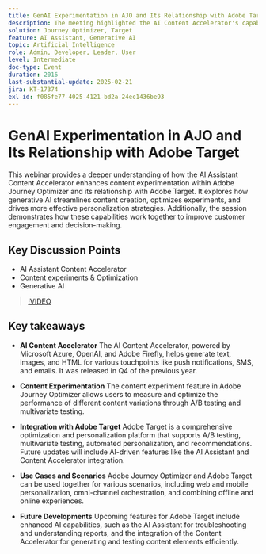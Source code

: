```yaml
---
title: GenAI Experimentation in AJO and Its Relationship with Adobe Target
description: The meeting highlighted the AI Content Accelerator's capabilities in generating text, images, and HTML, content experimentation through Adobe Journey Optimizer, integration with Adobe Target for optimization and personalization, various use cases for combined tools, and future developments including enhanced AI features.
solution: Journey Optimizer, Target
feature: AI Assistant, Generative AI
topic: Artificial Intelligence
role: Admin, Developer, Leader, User
level: Intermediate
doc-type: Event
duration: 2016
last-substantial-update: 2025-02-21
jira: KT-17374
exl-id: f085fe77-4025-4121-bd2a-24ec1436be93
---
```

# GenAI Experimentation in AJO and Its Relationship with Adobe Target

This webinar provides a deeper understanding of how the AI Assistant Content Accelerator enhances content experimentation within Adobe Journey Optimizer and its relationship with Adobe Target. It explores how generative AI streamlines content creation, optimizes experiments, and drives more effective personalization strategies. Additionally, the session demonstrates how these capabilities work together to improve customer engagement and decision-making.

## Key Discussion Points

* AI Assistant Content Accelerator 
* Content experiments & Optimization 
* Generative AI

>[!VIDEO](https://video.tv.adobe.com/v/3444453/?learn=on&enablevpops)

## Key takeaways

* **AI Content Accelerator** The AI Content Accelerator, powered by Microsoft Azure, OpenAI, and Adobe Firefly, helps generate text, images, and HTML for various touchpoints like push notifications, SMS, and emails. It was released in Q4 of the previous year.

* **Content Experimentation** The content experiment feature in Adobe Journey Optimizer allows users to measure and optimize the performance of different content variations through A/B testing and multivariate testing.

* **Integration with Adobe Target** Adobe Target is a comprehensive optimization and personalization platform that supports A/B testing, multivariate testing, automated personalization, and recommendations. Future updates will include AI-driven features like the AI Assistant and Content Accelerator integration.

* **Use Cases and Scenarios** Adobe Journey Optimizer and Adobe Target can be used together for various scenarios, including web and mobile personalization, omni-channel orchestration, and combining offline and online experiences.

* **Future Developments** Upcoming features for Adobe Target include enhanced AI capabilities, such as the AI Assistant for troubleshooting and understanding reports, and the integration of the Content Accelerator for generating and testing content elements efficiently.
